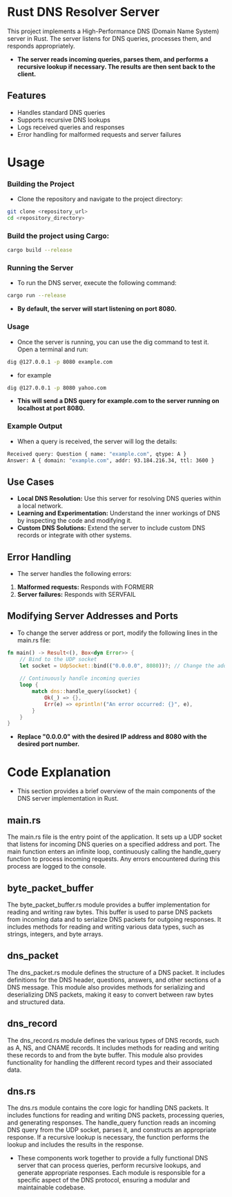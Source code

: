 # Rust DNS Resolver Server
This project implements a High-Performance DNS (Domain Name System) server in Rust. The server listens for DNS queries, processes them, and responds appropriately.

- **The server reads incoming queries, parses them, and performs a recursive lookup if necessary. The results are then sent back to the client.**

## Features
- Handles standard DNS queries
- Supports recursive DNS lookups
- Logs received queries and responses
- Error handling for malformed requests and server failures

# Usage

### Building the Project
- Clone the repository and navigate to the project directory:
```sh
git clone <repository_url>
cd <repository_directory>
```

### Build the project using Cargo:
```sh
cargo build --release
```

### Running the Server
- To run the DNS server, execute the following command:
```sh
cargo run --release
```
- **By default, the server will start listening on port 8080.**

### Usage
- Once the server is running, you can use the dig command to test it. Open a terminal and run:
```sh
dig @127.0.0.1 -p 8080 example.com
```
- for example 
```sh
dig @127.0.0.1 -p 8080 yahoo.com
```
- **This will send a DNS query for example.com to the server running on localhost at port 8080.**

### Example Output
- When a query is received, the server will log the details:
```sh
Received query: Question { name: "example.com", qtype: A }
Answer: A { domain: "example.com", addr: 93.184.216.34, ttl: 3600 }
```

## Use Cases
- **Local DNS Resolution:** Use this server for resolving DNS queries within a local network.
- **Learning and Experimentation:** Understand the inner workings of DNS by inspecting the code and modifying it.
- **Custom DNS Solutions:** Extend the server to include custom DNS records or integrate with other systems.

## Error Handling
- The server handles the following errors:
1. **Malformed requests:** Responds with FORMERR
2. **Server failures:** Responds with SERVFAIL

## Modifying Server Addresses and Ports
- To change the server address or port, modify the following lines in the main.rs file:

```rust
fn main() -> Result<(), Box<dyn Error>> {
    // Bind to the UDP socket
    let socket = UdpSocket::bind(("0.0.0.0", 8080))?; // Change the address and port here
    
    // Continuously handle incoming queries
    loop {
        match dns::handle_query(&socket) {
            Ok(_) => {},
            Err(e) => eprintln!("An error occurred: {}", e),
        }
    }
}
```
- **Replace "0.0.0.0" with the desired IP address and 8080 with the desired port number.**

# Code Explanation
- This section provides a brief overview of the main components of the DNS server implementation in Rust.

## main.rs
The main.rs file is the entry point of the application. It sets up a UDP socket that listens for incoming DNS queries on a specified address and port. The main function enters an infinite loop, continuously calling the handle_query function to process incoming requests. Any errors encountered during this process are logged to the console.

## byte_packet_buffer
The byte_packet_buffer.rs module provides a buffer implementation for reading and writing raw bytes. This buffer is used to parse DNS packets from incoming data and to serialize DNS packets for outgoing responses. It includes methods for reading and writing various data types, such as strings, integers, and byte arrays.

## dns_packet
The dns_packet.rs module defines the structure of a DNS packet. It includes definitions for the DNS header, questions, answers, and other sections of a DNS message. This module also provides methods for serializing and deserializing DNS packets, making it easy to convert between raw bytes and structured data.

## dns_record
The dns_record.rs module defines the various types of DNS records, such as A, NS, and CNAME records. It includes methods for reading and writing these records to and from the byte buffer. This module also provides functionality for handling the different record types and their associated data.

## dns.rs
The dns.rs module contains the core logic for handling DNS packets. It includes functions for reading and writing DNS packets, processing queries, and generating responses. The handle_query function reads an incoming DNS query from the UDP socket, parses it, and constructs an appropriate response. If a recursive lookup is necessary, the function performs the lookup and includes the results in the response.

- These components work together to provide a fully functional DNS server that can process queries, perform recursive lookups, and generate appropriate responses. Each module is responsible for a specific aspect of the DNS protocol, ensuring a modular and maintainable codebase.